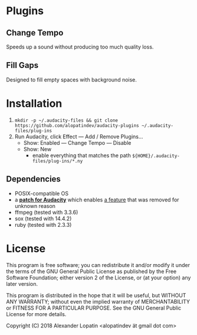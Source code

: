 # Plugins

## Change Tempo
Speeds up a sound without producing too much quality loss.

## Fill Gaps
Designed to fill empty spaces with background noise.

# Installation
1. `mkdir -p ~/.audacity-files && git clone https://github.com/alopatindev/audacity-plugins ~/.audacity-files/plug-ins`
2. Run Audacity, click Effect — Add / Remove Plugins...
    - Show: Enabled — Change Tempo — Disable
    - Show: New
        - enable everything that matches the path `${HOME}/.audacity-files/plug-ins/*.ny`

## Dependencies
- POSIX-compatible OS
- a **[patch for Audacity](https://raw.githubusercontent.com/alopatindev/gentoo-overlay-alopatindev/master/media-sound/audacity/files/audacity-9999-xsystem.patch)** which enables [a feature](https://forum.audacityteam.org/viewtopic.php?p=346798#p346798) that was removed for unknown reason
- ffmpeg (tested with 3.3.6)
- sox (tested with 14.4.2)
- ruby (tested with 2.3.3)

# License
This program is free software; you can redistribute it and/or modify
it under the terms of the GNU General Public License as published by
the Free Software Foundation; either version 2 of the License, or
(at your option) any later version.

This program is distributed in the hope that it will be useful,
but WITHOUT ANY WARRANTY; without even the implied warranty of
MERCHANTABILITY or FITNESS FOR A PARTICULAR PURPOSE.  See the
GNU General Public License for more details.

Copyright (C) 2018  Alexander Lopatin <alopatindev ät gmail dot com>
